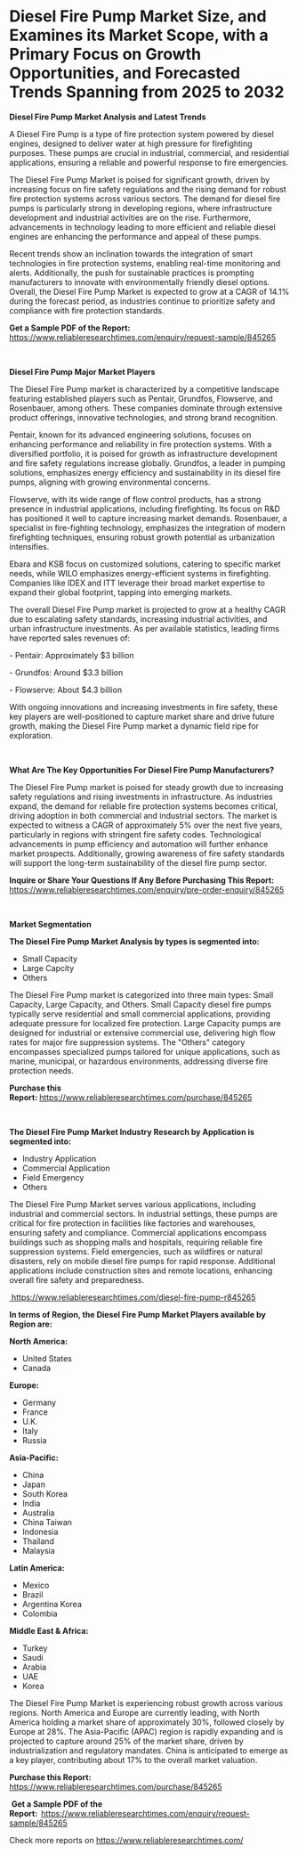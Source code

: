 <p><h1>Diesel Fire Pump Market Size, and Examines its Market Scope, with a Primary Focus on Growth Opportunities, and Forecasted Trends Spanning from 2025 to 2032</h1></p><p><strong>Diesel Fire Pump Market Analysis and Latest Trends</strong></p>
<p><p>A Diesel Fire Pump is a type of fire protection system powered by diesel engines, designed to deliver water at high pressure for firefighting purposes. These pumps are crucial in industrial, commercial, and residential applications, ensuring a reliable and powerful response to fire emergencies. </p><p>The Diesel Fire Pump Market is poised for significant growth, driven by increasing focus on fire safety regulations and the rising demand for robust fire protection systems across various sectors. The demand for diesel fire pumps is particularly strong in developing regions, where infrastructure development and industrial activities are on the rise. Furthermore, advancements in technology leading to more efficient and reliable diesel engines are enhancing the performance and appeal of these pumps.</p><p>Recent trends show an inclination towards the integration of smart technologies in fire protection systems, enabling real-time monitoring and alerts. Additionally, the push for sustainable practices is prompting manufacturers to innovate with environmentally friendly diesel options. Overall, the Diesel Fire Pump Market is expected to grow at a CAGR of 14.1% during the forecast period, as industries continue to prioritize safety and compliance with fire protection standards.</p></p>
<p><strong>Get a Sample PDF of the Report:&nbsp;</strong> <a href="https://www.reliableresearchtimes.com/enquiry/request-sample/845265?utm_campaign=2714&utm_medium=2&utm_source=Github&utm_content=ia&utm_term=08042025&utm_id=diesel-fire-pump">https://www.reliableresearchtimes.com/enquiry/request-sample/845265</a></p>
<p>&nbsp;</p>
<p><strong>Diesel Fire Pump Major Market Players</strong></p>
<p><p>The Diesel Fire Pump market is characterized by a competitive landscape featuring established players such as Pentair, Grundfos, Flowserve, and Rosenbauer, among others. These companies dominate through extensive product offerings, innovative technologies, and strong brand recognition.</p><p>Pentair, known for its advanced engineering solutions, focuses on enhancing performance and reliability in fire protection systems. With a diversified portfolio, it is poised for growth as infrastructure development and fire safety regulations increase globally. Grundfos, a leader in pumping solutions, emphasizes energy efficiency and sustainability in its diesel fire pumps, aligning with growing environmental concerns.</p><p>Flowserve, with its wide range of flow control products, has a strong presence in industrial applications, including firefighting. Its focus on R&D has positioned it well to capture increasing market demands. Rosenbauer, a specialist in fire-fighting technology, emphasizes the integration of modern firefighting techniques, ensuring robust growth potential as urbanization intensifies.</p><p>Ebara and KSB focus on customized solutions, catering to specific market needs, while WILO emphasizes energy-efficient systems in firefighting. Companies like IDEX and ITT leverage their broad market expertise to expand their global footprint, tapping into emerging markets.</p><p>The overall Diesel Fire Pump market is projected to grow at a healthy CAGR due to escalating safety standards, increasing industrial activities, and urban infrastructure investments. As per available statistics, leading firms have reported sales revenues of:</p><p>- Pentair: Approximately $3 billion </p><p>- Grundfos: Around $3.3 billion</p><p>- Flowserve: About $4.3 billion </p><p>With ongoing innovations and increasing investments in fire safety, these key players are well-positioned to capture market share and drive future growth, making the Diesel Fire Pump market a dynamic field ripe for exploration.</p></p>
<p>&nbsp;</p>
<p><strong>What Are The Key Opportunities For Diesel Fire Pump Manufacturers?</strong></p>
<p><p>The Diesel Fire Pump market is poised for steady growth due to increasing safety regulations and rising investments in infrastructure. As industries expand, the demand for reliable fire protection systems becomes critical, driving adoption in both commercial and industrial sectors. The market is expected to witness a CAGR of approximately 5% over the next five years, particularly in regions with stringent fire safety codes. Technological advancements in pump efficiency and automation will further enhance market prospects. Additionally, growing awareness of fire safety standards will support the long-term sustainability of the diesel fire pump sector.</p></p>
<p><strong>Inquire or Share Your Questions If Any Before Purchasing This Report:</strong> <a href="https://www.reliableresearchtimes.com/enquiry/pre-order-enquiry/845265?utm_campaign=2714&utm_medium=2&utm_source=Github&utm_content=ia&utm_term=08042025&utm_id=diesel-fire-pump">https://www.reliableresearchtimes.com/enquiry/pre-order-enquiry/845265</a></p>
<p>&nbsp;</p>
<p><strong>Market Segmentation</strong></p>
<p><strong>The Diesel Fire Pump Market Analysis by types is segmented into:</strong></p>
<p><ul><li>Small Capacity</li><li>Large Capcity</li><li>Others</li></ul></p>
<p><p>The Diesel Fire Pump market is categorized into three main types: Small Capacity, Large Capacity, and Others. Small Capacity diesel fire pumps typically serve residential and small commercial applications, providing adequate pressure for localized fire protection. Large Capacity pumps are designed for industrial or extensive commercial use, delivering high flow rates for major fire suppression systems. The "Others" category encompasses specialized pumps tailored for unique applications, such as marine, municipal, or hazardous environments, addressing diverse fire protection needs.</p></p>
<p><strong>Purchase this Report:&nbsp;</strong><a href="https://www.reliableresearchtimes.com/purchase/845265?utm_campaign=2714&utm_medium=2&utm_source=Github&utm_content=ia&utm_term=08042025&utm_id=diesel-fire-pump">https://www.reliableresearchtimes.com/purchase/845265</a></p>
<p>&nbsp;</p>
<p><strong>The Diesel Fire Pump Market Industry Research by Application is segmented into:</strong></p>
<p><ul><li>Industry Application</li><li>Commercial Application</li><li>Field Emergency</li><li>Others</li></ul></p>
<p><p>The Diesel Fire Pump Market serves various applications, including industrial and commercial sectors. In industrial settings, these pumps are critical for fire protection in facilities like factories and warehouses, ensuring safety and compliance. Commercial applications encompass buildings such as shopping malls and hospitals, requiring reliable fire suppression systems. Field emergencies, such as wildfires or natural disasters, rely on mobile diesel fire pumps for rapid response. Additional applications include construction sites and remote locations, enhancing overall fire safety and preparedness.</p></p>
<p><a href="https://www.reliableresearchtimes.com/diesel-fire-pump-r845265?utm_campaign=2714&utm_medium=2&utm_source=Github&utm_content=ia&utm_term=08042025&utm_id=diesel-fire-pump">&nbsp;https://www.reliableresearchtimes.com/diesel-fire-pump-r845265</a></p>
<p><strong>In terms of Region, the Diesel Fire Pump Market Players available by Region are:</strong></p>
<p>
    <p> <strong> North America: </strong>
        <ul>
            <li>United States</li>
            <li>Canada</li>
        </ul>
        </p> 
    <p> <strong> Europe: </strong>
        <ul>
            <li>Germany</li>
            <li>France</li>
            <li>U.K.</li>
            <li>Italy</li>
            <li>Russia</li>
        </ul>
        </p> 
    <p> <strong> Asia-Pacific: </strong>
        <ul>
            <li>China</li>
            <li>Japan</li>
            <li>South Korea</li>
            <li>India</li>
            <li>Australia</li>
            <li>China Taiwan</li>
            <li>Indonesia</li>
            <li>Thailand</li>
            <li>Malaysia</li>
        </ul>
        </p> 
    <p> <strong> Latin America: </strong>
        <ul>
            <li>Mexico</li>
            <li>Brazil</li>
            <li>Argentina Korea</li>
            <li>Colombia</li>
        </ul>
        </p> 
    <p> <strong> Middle East & Africa: </strong>
        <ul>
            <li>Turkey</li>
            <li>Saudi</li>
            <li>Arabia</li>
            <li>UAE</li>
            <li>Korea</li>
        </ul>
    </p>
    </p>
<p><p>The Diesel Fire Pump Market is experiencing robust growth across various regions. North America and Europe are currently leading, with North America holding a market share of approximately 30%, followed closely by Europe at 28%. The Asia-Pacific (APAC) region is rapidly expanding and is projected to capture around 25% of the market share, driven by industrialization and regulatory mandates. China is anticipated to emerge as a key player, contributing about 17% to the overall market valuation.</p></p>
<p><strong>Purchase this Report: </strong><a href="https://www.reliableresearchtimes.com/purchase/845265?utm_campaign=2714&utm_medium=2&utm_source=Github&utm_content=ia&utm_term=08042025&utm_id=diesel-fire-pump">https://www.reliableresearchtimes.com/purchase/845265</a></p>
<p>&nbsp;<strong>Get a Sample PDF of the Report:&nbsp;&nbsp;</strong><a href="https://www.reliableresearchtimes.com/enquiry/request-sample/845265?utm_campaign=2714&utm_medium=2&utm_source=Github&utm_content=ia&utm_term=08042025&utm_id=diesel-fire-pump">https://www.reliableresearchtimes.com/enquiry/request-sample/845265</a></p>
<p><strong></strong></p>
<p>Check more reports on <a href="https://www.reliableresearchtimes.com/?utm_campaign=2714&utm_medium=2&utm_source=Github&utm_content=ia&utm_term=08042025&utm_id=diesel-fire-pump">https://www.reliableresearchtimes.com/</a></p>